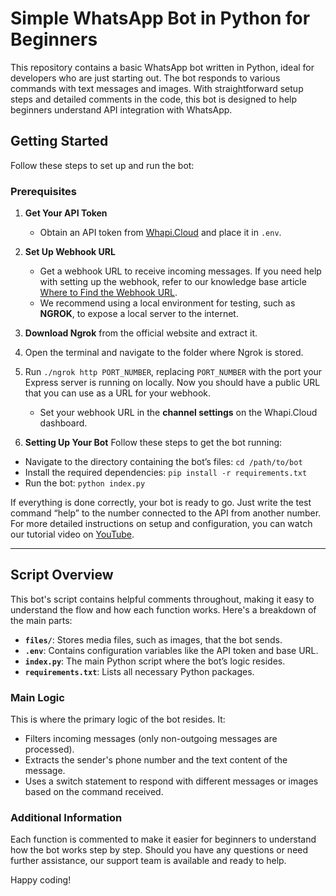 # Simple WhatsApp Bot in Python for Beginners

This repository contains a basic WhatsApp bot written in Python, ideal for developers who are just starting out. The bot responds to various commands with text messages and images. With straightforward setup steps and detailed comments in the code, this bot is designed to help beginners understand API integration with WhatsApp.

## Getting Started

Follow these steps to set up and run the bot:

### Prerequisites

1. **Get Your API Token**
   - Obtain an API token from [Whapi.Cloud](https://whapi.cloud) and place it in `.env`.

2. **Set Up Webhook URL**
   - Get a webhook URL to receive incoming messages. If you need help with setting up the webhook, refer to our knowledge base article [Where to Find the Webhook URL](https://support.whapi.cloud/help-desk/receiving/webhooks/where-to-find-the-webhook-url).
   - We recommend using a local environment for testing, such as **NGROK**, to expose a local server to the internet.
1. **Download Ngrok** from the official website and extract it.
2. Open the terminal and navigate to the folder where Ngrok is stored.
3. Run `./ngrok http PORT_NUMBER`, replacing `PORT_NUMBER` with the port your Express server is running on locally.
Now you should have a public URL that you can use as a URL for your webhook.
   - Set your webhook URL in the **channel settings** on the Whapi.Cloud dashboard.
  
3. **Setting Up Your Bot**
Follow these steps to get the bot running:
- Navigate to the directory containing the bot’s files: `cd /path/to/bot`
- Install the required dependencies: `pip install -r requirements.txt`
- Run the bot: `python index.py`

If everything is done correctly, your bot is ready to go. Just write the test command “help” to the number connected to the API from another number.   
For more detailed instructions on setup and configuration, you can watch our tutorial video on [YouTube](https://youtu.be/GhsRJBXztoc).

***

## Script Overview

This bot's script contains helpful comments throughout, making it easy to understand the flow and how each function works. Here's a breakdown of the main parts:

- **`files/`**: Stores media files, such as images, that the bot sends.
- **`.env`**: Contains configuration variables like the API token and base URL.
- **`index.py`**: The main Python script where the bot’s logic resides.
- **`requirements.txt`**: Lists all necessary Python packages.

### Main Logic

This is where the primary logic of the bot resides. It:
- Filters incoming messages (only non-outgoing messages are processed).
- Extracts the sender's phone number and the text content of the message.
- Uses a switch statement to respond with different messages or images based on the command received.

### Additional Information

Each function is commented to make it easier for beginners to understand how the bot works step by step. Should you have any questions or need further assistance, our support team is available and ready to help.

Happy coding!

